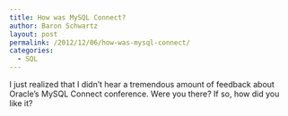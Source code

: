 ```yaml
---
title: How was MySQL Connect?
author: Baron Schwartz
layout: post
permalink: /2012/12/06/how-was-mysql-connect/
categories:
  - SQL
---
```

I just realized that I didn&#8217;t hear a tremendous amount of feedback about Oracle&#8217;s MySQL Connect conference. Were you there? If so, how did you like it?